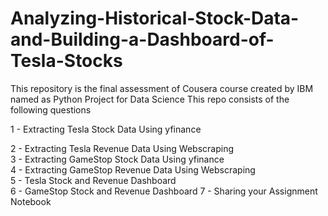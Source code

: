# Analyzing-Historical-Stock-Data-and-Building-a-Dashboard-of-Tesla-Stocks
This repository is the final assessment of Cousera course created by IBM named as Python Project for Data Science
This repo consists of the following questions 

1 - Extracting Tesla Stock Data Using yfinance 

2 - Extracting Tesla Revenue Data Using Webscraping  
3 - Extracting GameStop Stock Data Using yfinance  
4 - Extracting GameStop Revenue Data Using Webscraping  
5 - Tesla Stock and Revenue Dashboard  
6 - GameStop Stock and Revenue Dashboard 
7 - Sharing your Assignment Notebook
